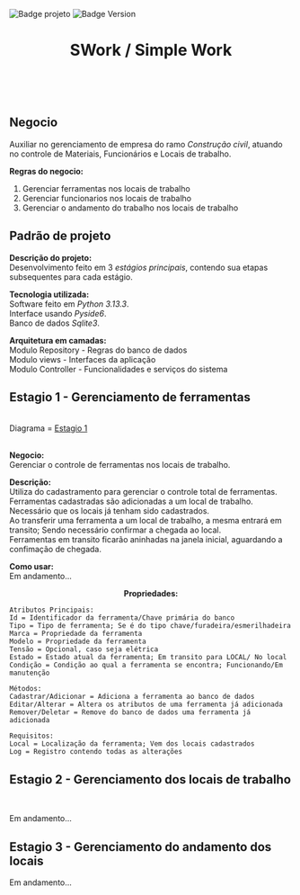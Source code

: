 ![Badge projeto](https://img.shields.io/badge/Projeto-Em%20Desenvolvimento-blue)
![Badge Version](https://img.shields.io/badge/Version-0.0.01-blue)

<h1 align=center> SWork / Simple Work </h1>
<br>
<br><br>
<div>
	<h2>Negocio</h2>
		<p>Auxiliar no gerenciamento de empresa do ramo <i>Construção civil</i>, atuando no controle de Materiais, Funcionários e Locais de trabalho.</p>
	<p><b>Regras do negocio:</b>
		<ol separator="-">
    	<li>Gerenciar ferramentas nos locais de trabalho</li>
    	<li>Gerenciar funcionarios nos locais de trabalho</li>
    	<li>Gerenciar o andamento do trabalho nos locais de trabalho</li>
		</ol>
	</p>
</div>
<div>
	<h2>Padrão de projeto</h2>
	<p>
  	<b>Descrição do projeto:</b>
    <br>Desenvolvimento feito em 3 <i>estágios principais</i>, contendo sua etapas subsequentes para cada estágio.</i>
  </p>
	<p>
		<b>Tecnologia utilizada:</b>
		<br>Software feito em <i>Python 3.13.3</i>.
		<br>Interface usando <i>Pyside6</i>.
		<br>Banco de dados <i>Sqlite3</i>.
	</p>
  <p>
		<b>Arquitetura em camadas:</b>
		<br>Modulo Repository - Regras do banco de dados
  	<br>Modulo views - Interfaces da aplicação
		<br>Modulo Controller - Funcionalidades e serviços do sistema
	</p>
</div>
<div>
  <h2>Estagio 1 - Gerenciamento de ferramentas</h2>
  <br>
	<span>Diagrama = </span><a href="estagio1-excalimage.png">Estagio 1</a><br><br>
  <p>
  	<b>Negocio:</b>
  	<br>Gerenciar o controle de ferramentas nos locais de trabalho.
  </p>
  <p>
  	<b>Descrição:</b>
  	<br>Utiliza do cadastramento para gerenciar o controle total de ferramentas.
  	<br>Ferramentas cadastradas são adicionadas a um local de trabalho.
  	<br>Necessário que os locais já tenham sido cadastrados.
  	<br>Ao transferir uma ferramenta a um local de trabalho, a mesma entrará em transito; Sendo necessário confirmar a chegada ao local.
  	<br>Ferramentas em transito ficarão aninhadas na janela inicial, aguardando a confimação de chegada.
  </p>
  <p>
  	<b>Como usar:</b>
		<br>Em andamento...
  </p>
  <p align=center><b>Propriedades:</b></p>
            
	Atributos Principais:
	Id = Identificador da ferramenta/Chave primária do banco
	Tipo = Tipo de ferramenta; Se é do tipo chave/furadeira/esmerilhadeira
	Marca = Propriedade da ferramenta
	Modelo = Propriedade da ferramenta
	Tensão = Opcional, caso seja elétrica
	Estado = Estado atual da ferramenta; Em transito para LOCAL/ No local
	Condição = Condição ao qual a ferramenta se encontra; Funcionando/Em manutenção
 
	Métodos:
	Cadastrar/Adicionar = Adiciona a ferramenta ao banco de dados
	Editar/Alterar = Altera os atributos de uma ferramenta já adicionada
	Remover/Deletar = Remove do banco de dados uma ferramenta já adicionada
 
	Requisitos:
	Local = Localização da ferramenta; Vem dos locais cadastrados
	Log = Registro contendo todas as alterações
 
</div>
<div>
	<h2>Estagio 2 - Gerenciamento dos locais de trabalho</h2>
	<br>
	<p>Em andamento...</p>
</div>
<div>
	<h2>Estagio 3 - Gerenciamento do andamento dos locais</h2>
	<p>Em andamento...</p>
</div>
